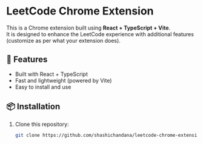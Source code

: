 # LeetCode Chrome Extension

This is a Chrome extension built using **React + TypeScript + Vite**.  
It is designed to enhance the LeetCode experience with additional features (customize as per what your extension does).

## 🚀 Features
- Built with React + TypeScript
- Fast and lightweight (powered by Vite)
- Easy to install and use

## 📦 Installation
1. Clone this repository:
   ```bash
   git clone https://github.com/shashichandana/leetcode-chrome-extension.git
